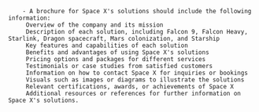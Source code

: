         - A brochure for Space X's solutions should include the following information:
         Overview of the company and its mission
         Description of each solution, including Falcon 9, Falcon Heavy, Starlink, Dragon spacecraft, Mars colonization, and Starship
         Key features and capabilities of each solution
         Benefits and advantages of using Space X's solutions
         Pricing options and packages for different services
         Testimonials or case studies from satisfied customers
         Information on how to contact Space X for inquiries or bookings
         Visuals such as images or diagrams to illustrate the solutions
         Relevant certifications, awards, or achievements of Space X
         Additional resources or references for further information on Space X's solutions.



